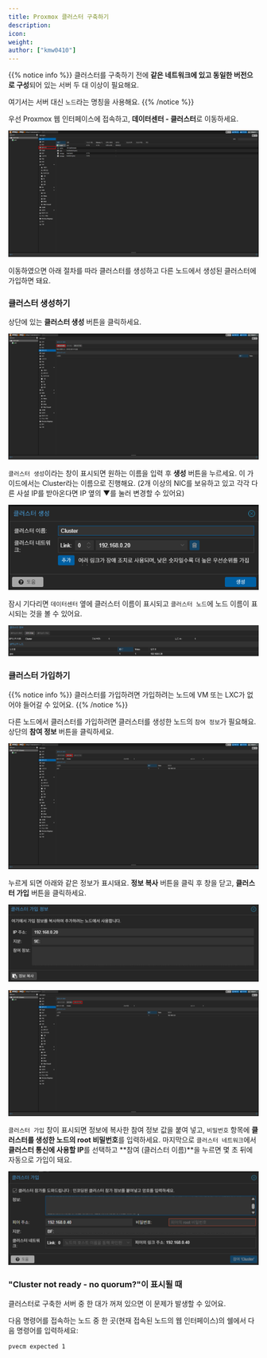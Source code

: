 ```yaml
---
title: Proxmox 클러스터 구축하기
description: 
icon:
weight:
author: ["kmw0410"]
---
```


{{% notice info %}}
클러스터를 구축하기 전에 **같은 네트워크에 있고 동일한 버전으로 구성**되어 있는 서버 두 대 이상이 필요해요.

여기서는 서버 대신 `노드`라는 명칭을 사용해요.
{{% /notice %}}

우선 Proxmox 웹 인터페이스에 접속하고, **데이터센터 - 클러스터**로 이동하세요.

![](./1.png)

이동하였으면 아래 절차를 따라 클러스터를 생성하고 다른 노드에서 생성된 클러스터에 가입하면 돼요.

### 클러스터 생성하기
상단에 있는 **클러스터 생성** 버튼을 클릭하세요.

![](./2.png)

`클러스터 생성`이라는 창이 표시되면 원하는 이름을 입력 후 **생성** 버튼을 누르세요. 이 가이드에서는 Cluster라는 이름으로 진행해요. (2개 이상의 NIC를 보유하고 있고 각각 다른 사설 IP를 받아온다면 IP 옆의 ▼를 눌러 변경할 수 있어요)

![](./3.png)

잠시 기다리면 `데이터센터` 옆에 클러스터 이름이 표시되고 `클러스터 노드`에 노드 이름이 표시되는 것을 볼 수 있어요.

![](./4.png)

### 클러스터 가입하기
{{% notice info %}}
클러스터를 가입하려면 가입하려는 노드에 VM 또는 LXC가 없어야 들어갈 수 있어요.
{{% /notice %}}

다른 노드에서 클러스터를 가입하려면 클러스터를 생성한 노드의 `참여 정보`가 필요해요. 상단의 **참여 정보** 버튼을 클릭하세요.

![](./5.png)

누르게 되면 아래와 같은 정보가 표시돼요. **정보 복사** 버튼을 클릭 후 창을 닫고, **클러스터 가입** 버튼을 클릭하세요.

![](./6.png)

![](./7.png)

`클러스터 가입` 창이 표시되면 정보에 복사한 참여 정보 값을 붙여 넣고, `비밀번호` 항목에 **클러스터를 생성한 노드의 root 비밀번호**를 입력하세요. 마지막으로 `클러스터 네트워크`에서 **클러스터 통신에 사용할 IP**를 선택하고 **참여 (클러스터 이름)**을 누르면 몇 초 뒤에 자동으로 가입이 돼요.

![](./8.png)

### "Cluster not ready - no quorum?"이 표시될 때
클러스터로 구축한 서버 중 한 대가 꺼져 있으면 이 문제가 발생할 수 있어요.

다음 명령어를 접속하는 노드 중 한 곳(현재 접속된 노드의 웹 인터페이스)의 쉘에서 다음 명령어를 입력하세요:

```bash
pvecm expected 1
```
